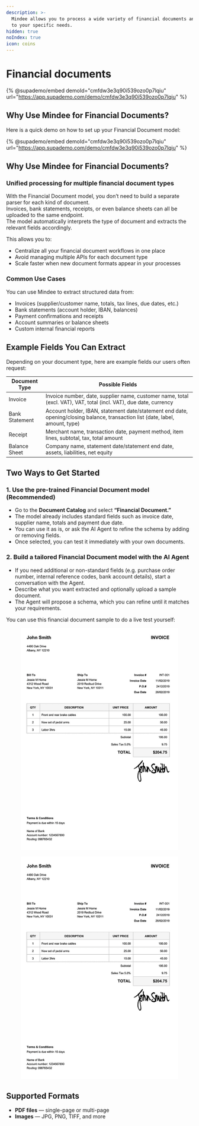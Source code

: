 ```yaml
---
description: >-
  Mindee allows you to process a wide variety of financial documents and adapts
  to your specific needs.
hidden: true
noIndex: true
icon: coins
---
```


# Financial documents

{% @supademo/embed demoId="cmfdw3e3q90i539ozo0p7lqiu" url="https://app.supademo.com/demo/cmfdw3e3q90i539ozo0p7lqiu" %}

## Why Use Mindee for Financial Documents?

Here is a quick demo on how to set up your Financial Document model:

{% @supademo/embed demoId="cmfdw3e3q90i539ozo0p7lqiu" url="https://app.supademo.com/demo/cmfdw3e3q90i539ozo0p7lqiu" %}

## Why Use Mindee for Financial Documents?

### Unified processing for multiple financial document types

With the Financial Document model, you don’t need to build a separate parser for each kind of document.\
Invoices, bank statements, receipts, or even balance sheets can all be uploaded to the same endpoint.\
The model automatically interprets the type of document and extracts the relevant fields accordingly.

This allows you to:

* Centralize all your financial document workflows in one place
* Avoid managing multiple APIs for each document type
* Scale faster when new document formats appear in your processes

### Common Use Cases

You can use Mindee to extract structured data from:

* Invoices (supplier/customer name, totals, tax lines, due dates, etc.)
* Bank statements (account holder, IBAN, balances)
* Payment confirmations and receipts
* Account summaries or balance sheets
* Custom internal financial reports

## Example Fields You Can Extract

Depending on your document type, here are example fields our users often request:

| Document Type  | Possible Fields                                                                                                                |
| -------------- | ------------------------------------------------------------------------------------------------------------------------------ |
| Invoice        | Invoice number, date, supplier name, customer name, total (excl. VAT), VAT, total (incl. VAT), due date, currency              |
| Bank Statement | Account holder, IBAN, statement date/statement end date, opening/closing balance, transaction list (date, label, amount, type) |
| Receipt        | Merchant name, transaction date, payment method, item lines, subtotal, tax, total amount                                       |
| Balance Sheet  | Company name, statement date/statement end date, assets, liabilities, net equity                                               |

## Two Ways to Get Started

### **1. Use the pre-trained Financial Document model (Recommended)**

* Go to the **Document Catalog** and select **“Financial Document.”**
* The model already includes standard fields such as invoice date, supplier name, totals and payment due date.
* You can use it as is, or ask the AI Agent to refine the schema by adding or removing fields.
* Once selected, you can test it immediately with your own documents.

### **2. Build a tailored Financial Document model with the AI Agent**

* If you need additional or non-standard fields (e.g. purchase order number, internal reference codes, bank account details), start a conversation with the Agent.
* Describe what you want extracted and optionally upload a sample document.
* The Agent will propose a schema, which you can refine until it matches your requirements.

You can use this financial document sample to do a live test yourself:

<figure><img src="../.gitbook/assets/invoice-sample-mindee.png" alt="a fake invoice from John Smith"><figcaption></figcaption></figure>

<figure><img src="../.gitbook/assets/invoice-sample-mindee (1).png" alt="an invoice sample from Mindee"><figcaption></figcaption></figure>

## Supported Formats

* **PDF files** — single-page or multi-page
* **Images** — JPG, PNG, TIFF, and more
